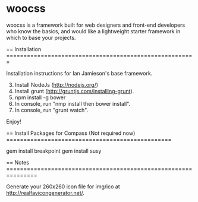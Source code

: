 woocss
======================================================================

woocss is a framework built for web designers and front-end developers who know the basics, and would like a lightweight starter framework in which to base your projects.

== Installation =======================================================


Installation instructions for Ian Jamieson's base framework.

3. Install NodeJs (http://nodejs.org/)
4. Install grunt (http://gruntjs.com/installing-grunt). 
5. npm install -g bower
6. In console, run "nmp install then bower install".
7. In console, run "grunt watch".

Enjoy!

== Install Packages for Compass (Not required now) ================================================

gem install breakpoint
gem install susy

== Notes ===============================================================

Generate your 260x260 icon file for img/ico at http://realfavicongenerator.net/.


